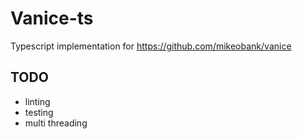 # Vanice-ts

Typescript implementation for https://github.com/mikeobank/vanice

## TODO
- linting
- testing
- multi threading

